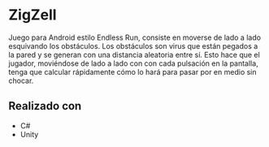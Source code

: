 # ZigZell

Juego para Android estilo Endless Run, consiste en moverse de lado a lado esquivando los obstáculos. Los obstáculos son virus que están pegados a la pared y se generan con una distancia aleatoria entre sí. Esto hace que el jugador, moviéndose de lado a lado con con cada pulsación en la pantalla, tenga que calcular rápidamente cómo lo hará para pasar por en medio sin chocar.

## Realizado con
- C#
- Unity
